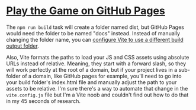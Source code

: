 # [Play the Game on GitHub Pages](https://learnwebcode.github.io/react-dog-game/)

The `npm run build` task will create a folder named dist, but GitHub Pages would need the folder to be named "docs" instead. Instead of manually changing the folder name, you can [configure Vite to use a different build output folder](https://vitejs.dev/config/build-options.html#build-outdir).

Also, Vite formats the paths to load your JS and CSS assets using absolute URLs instead of relative. Meaning, they start with a forward slash, so they will work perfectly at the root of a domain, but if your project lives in a sub-folder of a domain, like GitHub pages for example, you'll need to go into your build folder's index.html file and manually adjust the path to your assets to be relative. I'm sure there's a way to automate that change in the `vite.config.js` file but I'm a Vite noob and couldn't find out how to do that in my 45 seconds of research.
